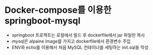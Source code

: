 # Docker-compose를 이용한 springboot-mysql

* springboot 프로젝트는 로컬에서 빌드 후 dockerfile에서 jar 파일만 복사
* mysql은 alpaine image를 가지고 dockerfile에서 환경변수 주입
* ENV와 echo를 이용해서 처음 MySQL 컨테이너를 세팅하는 init.sql을 작성
